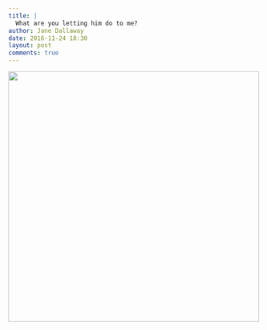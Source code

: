 ```yaml
---
title: |
  What are you letting him do to me?
author: Jane Dallaway
date: 2016-11-24 18:30
layout: post
comments: true
---
```


<div>
        <a href="//static.skitters.dallaway.com/2016-11-24-what-are-you-letting-him-do-to-me-fullsize-IMG_6746.JPG">
          <img src="//static.skitters.dallaway.com/2016-11-24-what-are-you-letting-him-do-to-me-thumb-IMG_6746.JPG" width="500" height="500"/>
        </a>
      </div>


  
      